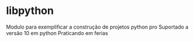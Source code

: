 # libpython
Modulo para exemplificar a construção de projetos python pro
Suportado a versão 10 em python
Praticando em ferias 
